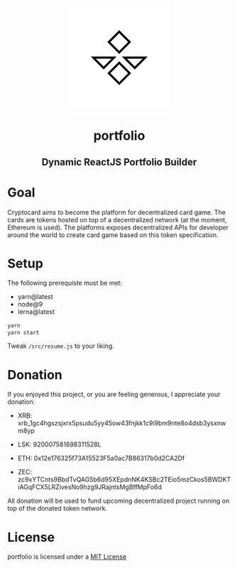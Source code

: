 <p align="center">
  <a href="https://louisgv.me/">
    <img alt="portfolio" src="https://github.com/louisgv/louisgv.github.io/blob/dev/icon.png" width="234">
  </a>
</p>

<h1 align="center">
    portfolio
</h1>

<h2 align="center">
    Dynamic ReactJS Portfolio Builder
</h2>

# Goal

Cryptocard aims to become the platform for decentralized card game. The cards are tokens hosted on top of a decentralized network (at the moment, Ethereum is used). The platforms exposes decentralized APIs for developer around the world to create card game based on this token specification.

# Setup

The following prerequiste must be met:
- yarn@latest
- node@9
- lerna@latest

```
yarn
yarn start
```

Tweak `/src/resume.js` to your liking.

# Donation

If you enjoyed this project, or you are feeling generous, I appreciate your donation:

- XRB: xrb_1gc4hgszsjxrx5psudu5yy45ow43fnjkk1c9i9bm9nte8o4dsb3ysxnwm8yp

- LSK: 920007581698311528L

- ETH: 0x12e176325f73A15523F5a0ac7B86317b0d2CA2Df

- ZEC: zc9xYTCnts9BbdTvQAG5b6d95XEpdnNK4KSBc2TEio5mzCkos5BWDKTiAGqFCX5LRZivesNo9hzg9JRajntsMgBffMpFo6d

All donation will be used to fund upcoming decentralized project running on top of the donated token network.

# License

portfolio is licensed under a [MIT License](https://github.com/louisgv/louisgv.github.io/tree/master/LICENSE)
